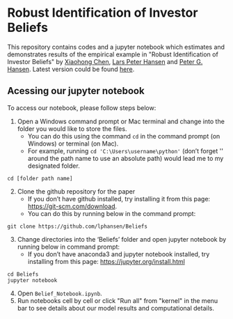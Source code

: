 
# Robust Identification of Investor Beliefs
This repository contains codes and a jupyter notebook which estimates and demonstrates results of the empirical example in "Robust Identification of Investor Beliefs" by [Xiaohong Chen][id1], [Lars Peter Hansen][id2] and [Peter G. Hansen][id3]. Latest version could be found [here][id4].

[id1]: https://economics.yale.edu/people/faculty/xiaohong-chen
[id2]: https://larspeterhansen.org/
[id3]: https://mitsloan.mit.edu/phd/students/peter-hansen
[id4]: https://larspeterhansen.org/research/papers/

## Acessing our jupyter notebook
To access our notebook, please follow steps below:
1.	Open a Windows command prompt or Mac terminal and change into the folder you would like to store the files. 
    - You can do this using the command ``cd`` in the command prompt (on Windows) or terminal (on Mac).    
    - For example, running ```cd 'C:\Users\username\python'``` (don’t forget '' around the path name to use an absolute path) would lead me to my designated folder.
```
cd [folder path name]
```
2.	Clone the github repository for the paper
    - If you don’t have github installed, try installing it from this page: https://git-scm.com/download.
    - You can do this by running below in the command prompt:
```
git clone https://github.com/lphansen/Beliefs
```
3.	Change directories into the ‘Beliefs’ folder and open jupyter notebook by running below in command prompt:
    - If you don’t have anaconda3 and jupyter notebook installed, try installing from this page: https://jupyter.org/install.html
```
cd Beliefs
jupyter notebook
```
4.	Open ```Belief_Notebook.ipynb```.
5.  Run notebooks cell by cell or click "Run all" from "kernel" in the menu bar to see details about our model results and computational details.   


